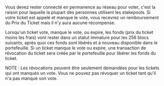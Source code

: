 Vous devez rester connecté en permanence au réseau pour voter, c'est la raison pour laquelle la plupart des personnes utilisent les stakepools.
Si votre ticket est appelé et manque le vote, vous recevrez un remboursement du Prix du Ticket mais il n'y aura aucune récompense.

Lorsqu'un ticket vote, manque le vote, ou expire, les fonds (prix du ticket moins les frais) vont rester dans un statut immature pour les 256 blocs suivants, après quoi ces fonds sont libérés et à nouveau disponible dans le portefeuille.
Si un ticket manque le vote ou expire, une transaction de révocation du ticket sera créée par le portefeuille pour libérer les fonds du ticket.

NOTE : Les révocations peuvent être seulement demandées pour les tickets qui ont manqués un vote.
Vous ne pouvez pas révoquer un ticket tant qu'il n'a pas manqué son vote.

